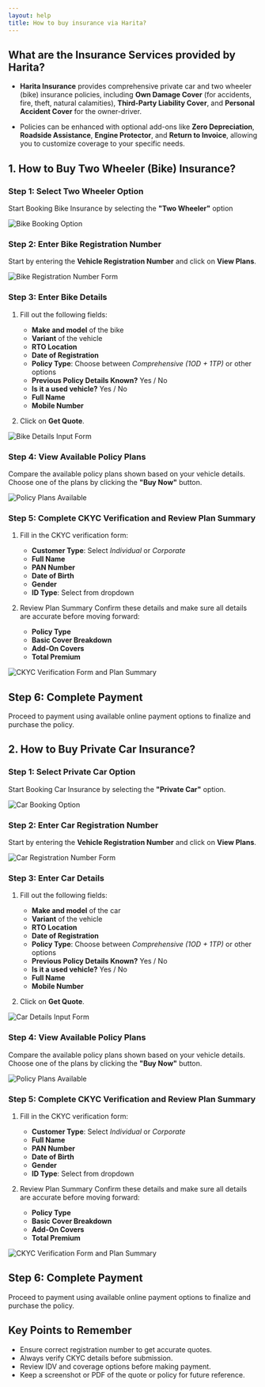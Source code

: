 ```yaml
---
layout: help
title: How to buy insurance via Harita?
---
```


## What are the Insurance Services provided by Harita?
- **Harita Insurance** provides comprehensive private car and two wheeler (bike) insurance policies, including **Own Damage Cover** (for accidents, fire, theft, natural calamities), **Third-Party Liability Cover**, and **Personal Accident Cover** for the owner-driver.

- Policies can be enhanced with optional add-ons like **Zero Depreciation**, **Roadside Assistance**, **Engine Protector**, and **Return to Invoice**, allowing you to customize coverage to your specific needs.


## 1. How to Buy Two Wheeler (Bike) Insurance?

### Step 1: Select Two Wheeler Option
Start Booking Bike Insurance by selecting the **"Two Wheeler"** option

![Bike Booking Option](../images/help/harita-guide/TwoWheelerOption.png)

### Step 2: Enter Bike Registration Number
Start by entering the **Vehicle Registration Number** and click on **View Plans**.

![Bike Registration Number Form](../images/help/harita-guide/CarNumber.png)

### Step 3: Enter Bike Details

1. Fill out the following fields:
   - **Make and model** of the bike
   - **Variant** of the vehicle
   - **RTO Location**
   - **Date of Registration**
   - **Policy Type**: Choose between *Comprehensive (1OD + 1TP)* or other options
   - **Previous Policy Details Known?** Yes / No
   - **Is it a used vehicle?** Yes / No
   - **Full Name**
   - **Mobile Number**

2. Click on **Get Quote**.

![Bike Details Input Form](../images/help/harita-guide/bike-details-form.png)

### Step 4: View Available Policy Plans
Compare the available policy plans shown based on your vehicle details. Choose one of the plans by clicking the **"Buy Now"** button.

![Policy Plans Available](../images/help/harita-guide/BikeInsurance_AvailableOption.png)

### Step 5: Complete CKYC Verification and Review Plan Summary

1. Fill in the CKYC verification form:
    - **Customer Type**: Select *Individual* or *Corporate*
    - **Full Name**
    - **PAN Number**
    - **Date of Birth**
    - **Gender**
    - **ID Type**: Select from dropdown

2. Review Plan Summary
Confirm these details and make sure all details are accurate before moving forward:
    - **Policy Type**
    - **Basic Cover Breakdown**
    - **Add-On Covers**
    - **Total Premium**

![CKYC Verification Form and Plan Summary](../images/help/harita-guide/Bike_Verification.png)

## Step 6: Complete Payment
Proceed to payment using available online payment options to finalize and purchase the policy.

## 2. How to Buy Private Car Insurance?

### Step 1: Select Private Car Option
Start Booking Car Insurance by selecting the **"Private Car"** option.

![Car Booking Option](../images/help/harita-guide/FourWheelerOption.png)

### Step 2: Enter Car Registration Number
Start by entering the **Vehicle Registration Number** and click on **View Plans**.

![Car Registration Number Form](../images/help/harita-guide/CarNumber.png)

### Step 3: Enter Car Details

1. Fill out the following fields:
    - **Make and model** of the car
    - **Variant** of the vehicle
    - **RTO Location**
    - **Date of Registration**
    - **Policy Type**: Choose between *Comprehensive (1OD + 1TP)* or other options
    - **Previous Policy Details Known?** Yes / No
    - **Is it a used vehicle?** Yes / No
    - **Full Name**
    - **Mobile Number**

2. Click on **Get Quote**.

![Car Details Input Form](../images/help/harita-guide/car-details-form.png)

### Step 4: View Available Policy Plans
Compare the available policy plans shown based on your vehicle details. Choose one of the plans by clicking the **"Buy Now"** button.

![Policy Plans Available](../images/help/harita-guide/CarInsurance_AvailableOptions.png)

### Step 5: Complete CKYC Verification and Review Plan Summary

1. Fill in the CKYC verification form:
    - **Customer Type**: Select *Individual* or *Corporate*
    - **Full Name**
    - **PAN Number**
    - **Date of Birth**
    - **Gender**
    - **ID Type**: Select from dropdown

2. Review Plan Summary
Confirm these details and make sure all details are accurate before moving forward:
    - **Policy Type**
    - **Basic Cover Breakdown**
    - **Add-On Covers**
    - **Total Premium**

![CKYC Verification Form and Plan Summary](../images/help/harita-guide/Car_Verification.png)

## Step 6: Complete Payment
Proceed to payment using available online payment options to finalize and purchase the policy.

## Key Points to Remember

- Ensure correct registration number to get accurate quotes.
- Always verify CKYC details before submission.
- Review IDV and coverage options before making payment.
- Keep a screenshot or PDF of the quote or policy for future reference.